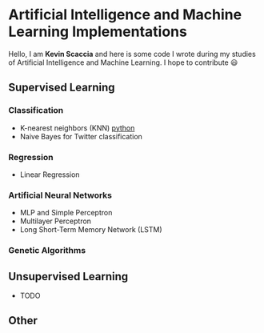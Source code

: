 # Artificial Intelligence and Machine Learning Implementations
Hello, I am **Kevin Scaccia** and here is some code I wrote during my studies of  Artificial Intelligence and Machine Learning. 
I hope to contribute  :smiley:

## Supervised Learning
### Classification 
-  K-nearest neighbors (KNN) [python](classifiers/knn)
-  Naive Bayes for Twitter classification
### Regression 
-  Linear Regression
### Artificial Neural Networks
- MLP and Simple Perceptron  
- Multilayer Perceptron
- Long Short-Term Memory Network (LSTM)
### Genetic Algorithms


## Unsupervised Learning
- TODO
## Other



